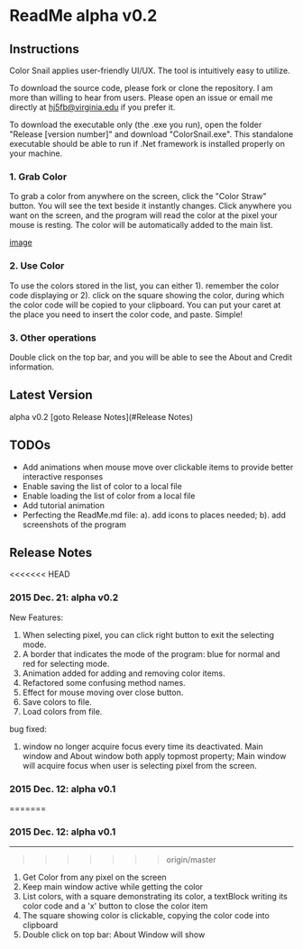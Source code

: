 ReadMe alpha v0.2
===

## Instructions

Color Snail applies user-friendly UI/UX. The tool is intuitively easy to utilize. 

To download the source code, please fork or clone the repository. I am more than willing to hear from users. Please open an issue or email me directly at hj5fb@virginia.edu if you prefer it. 

To download the executable only (the .exe you run), open the folder "Release [version number]" and download "ColorSnail.exe". This standalone executable should be able to run if .Net framework is installed properly on your machine.

### 1. Grab Color

To grab a color from anywhere on the screen, click the "Color Straw" button. You will see the text beside it instantly changes. Click anywhere you want on the screen, and the program will read the color at the pixel your mouse is resting. The color will be automatically added to the main list.

[image](powersnail.github.io/images/add_color.gif)

### 2. Use Color

To use the colors stored in the list, you can either 1). remember the color code displaying or 2). click on the square showing the color, during which the color code will be copied to your clipboard. You can put your caret at the place you need to insert the color code, and paste. Simple!

### 3. Other operations

Double click on the top bar, and you will be able to see the About and Credit information.

## Latest Version

alpha v0.2 [goto Release Notes](#Release Notes)

## TODOs

- Add animations when mouse move over clickable items to provide better interactive responses
- Enable saving the list of color to a local file 
- Enable loading the list of color from a local file 
- Add tutorial animation
- Perfecting the ReadMe.md file: a). add icons to places needed; b). add screenshots of the program

## Release Notes

<<<<<<< HEAD
### 2015 Dec. 21: alpha v0.2
New Features:

1. When selecting pixel, you can click right button to exit the selecting mode.
2. A border that indicates the mode of the program: blue for normal and red for selecting mode.
3. Animation added for adding and removing color items.
4. Refactored some confusing method names.
5. Effect for mouse moving over close button.
6. Save colors to file.
7. Load colors from file.

bug fixed:

1. window no longer acquire focus every time its deactivated. Main window and About window both apply topmost property; Main window will acquire focus when user is selecting pixel from the screen.

### 2015 Dec. 12: alpha v0.1 
=======
### 2015 Dec. 12: alpha v0.1  <a name="alpha0.1"></a>
---
>>>>>>> origin/master
1. Get Color from any pixel on the screen
2. Keep main window active while getting the color
3. List colors, with a square demonstrating its color, a textBlock writing its color code and a 'x' button to close the color item
4. The square showing color is clickable, copying the color code into clipboard
5. Double click on top bar: About Window will show
